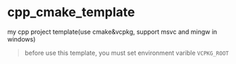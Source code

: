 # cpp_cmake_template
my cpp project template(use cmake&amp;vcpkg, support msvc and mingw in windows)

> before use this template, you must set environment varible `VCPKG_ROOT`